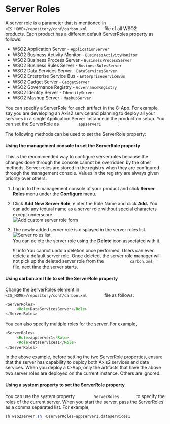 # Server Roles

A server role is a parameter that is mentioned in
`         <IS_HOME>/repository/conf/carbon.xml        ` file of all
WSO2 products. Each product has a different default ServerRoles property
as follows:

-   WSO2 Application Server - `ApplicationServer`
-   WSO2 Business Activity Monitor - `BusinessActivityMonitor`
-   WSO2 Business Process Server - `BusinessProcessServer`
-   WSO2 Business Rules Server - `BusinessRulesServer`
-   WSO2 Data Services Server - `DataServicesServer`
-   WSO2 Enterprise Service Bus - `EnterpriseServiceBus`
-   WSO2 Gadget Server - `GadgetServer`
-   WSO2 Governance Registry - `GovernanceRegistry`
-   WSO2 Identity Server - `IdentityServer`
-   WSO2 Mashup Server - `MashupServer`

You can specify a ServerRole for each artifact in the C-App. For
example, say you are developing an Axis2 service and planning to deploy
all your services in a single Application Server instance in the
production setup. You can set the ServerRole as
`         appserver1        ` .

The following methods can be used to set the ServerRole property:

#### Using the management console to set the ServerRole property

This is the recommended way to configure server roles because the
changes done through the console cannot be overridden by the other
methods. Server roles are stored in the registry when they are
configured through the management console. Values in the registry are
always given priority over others.

1.  Log in to the management console of your product and click **Server
    Roles** menu under the **Configure** menu.
2.  Click **Add New Server Role**, e nter the Role Name and click
    **Add.** You can add any textual name as a server role without
    special characters except underscore.  
    ![Add custom server role form](../assets/img/using-wso2-identity-server/add-custom-server-role-form.png)
3.  The newly added server role is displayed in the server roles list.  
    ![Server roles list](../assets/img/using-wso2-identity-server/server-roles-list.png)  
    You can delete the server role using the **Delete** icon associated
    with it.

    !!! info
        You cannot undo a deletion once performed. Users can even delete a default server role. Once deleted, the server role manager will not pick up the deleted server role from the `            carbon.xml           ` file, next time the server starts.

#### Using carbon.xml file to set the ServerRole property

Change the ServerRoles element in
`         <IS_HOME>/repository/conf/carbon.xml        ` file as
follows:  

``` java
<ServerRoles>
     <Role>DataServicesServer</Role>
</ServerRoles>
```

You can also specify multiple roles for the server. For example,

``` java
<ServerRoles>
     <Role>appserver1</Role>
     <Role>dataservices1</Role>
</ServerRoles>
```

In the above example, before setting the two ServerRole properties,
ensure that the server has capability to deploy both Axis2 services and
data services. When you deploy a C-App, only the artifacts that have the
above two server roles are deployed on the current instance. Others are
ignored.

#### Using a system property to set the ServerRole property

You can use the system property `         ServerRoles        ` to
specify the roles of the current server. When you start the server, pass
the ServerRoles as a comma separated list. For example,

``` java
sh wso2server.sh -DserverRoles=appserver1,dataservices1
```
